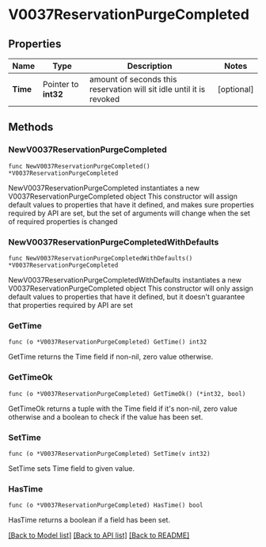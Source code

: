# V0037ReservationPurgeCompleted

## Properties

Name | Type | Description | Notes
------------ | ------------- | ------------- | -------------
**Time** | Pointer to **int32** | amount of seconds this reservation will sit idle until it is revoked | [optional] 

## Methods

### NewV0037ReservationPurgeCompleted

`func NewV0037ReservationPurgeCompleted() *V0037ReservationPurgeCompleted`

NewV0037ReservationPurgeCompleted instantiates a new V0037ReservationPurgeCompleted object
This constructor will assign default values to properties that have it defined,
and makes sure properties required by API are set, but the set of arguments
will change when the set of required properties is changed

### NewV0037ReservationPurgeCompletedWithDefaults

`func NewV0037ReservationPurgeCompletedWithDefaults() *V0037ReservationPurgeCompleted`

NewV0037ReservationPurgeCompletedWithDefaults instantiates a new V0037ReservationPurgeCompleted object
This constructor will only assign default values to properties that have it defined,
but it doesn't guarantee that properties required by API are set

### GetTime

`func (o *V0037ReservationPurgeCompleted) GetTime() int32`

GetTime returns the Time field if non-nil, zero value otherwise.

### GetTimeOk

`func (o *V0037ReservationPurgeCompleted) GetTimeOk() (*int32, bool)`

GetTimeOk returns a tuple with the Time field if it's non-nil, zero value otherwise
and a boolean to check if the value has been set.

### SetTime

`func (o *V0037ReservationPurgeCompleted) SetTime(v int32)`

SetTime sets Time field to given value.

### HasTime

`func (o *V0037ReservationPurgeCompleted) HasTime() bool`

HasTime returns a boolean if a field has been set.


[[Back to Model list]](../README.md#documentation-for-models) [[Back to API list]](../README.md#documentation-for-api-endpoints) [[Back to README]](../README.md)


